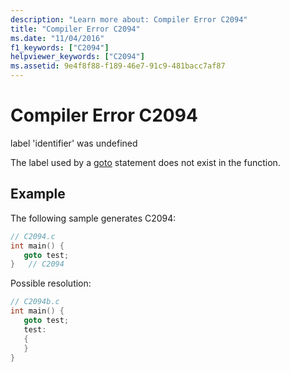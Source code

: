 ```yaml
---
description: "Learn more about: Compiler Error C2094"
title: "Compiler Error C2094"
ms.date: "11/04/2016"
f1_keywords: ["C2094"]
helpviewer_keywords: ["C2094"]
ms.assetid: 9e4f8f88-f189-46e7-91c9-481bacc7af87
---
```

# Compiler Error C2094

label 'identifier' was undefined

The label used by a [goto](../../cpp/goto-statement-cpp.md) statement does not exist in the function.

## Example

The following sample generates C2094:

```cpp
// C2094.c
int main() {
   goto test;
}   // C2094
```

Possible resolution:

```cpp
// C2094b.c
int main() {
   goto test;
   test:
   {
   }
}
```
